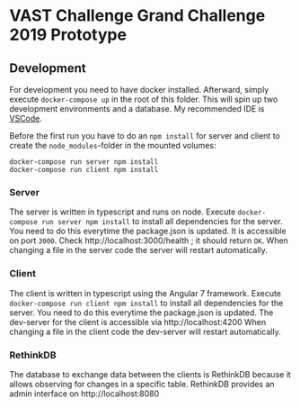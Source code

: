 # VAST Challenge Grand Challenge 2019 Prototype

## Development

For development you need to have docker installed.
Afterward, simply execute `docker-compose up` in the root of this folder.
This will spin up two development environments and a database.
My recommended IDE is [VSCode](https://code.visualstudio.com/).
  
Before the first run you have to do an `npm install` for server and client
to create the `node_modules`-folder in the mounted volumes:

```
docker-compose run server npm install
docker-compose run client npm install
```


### Server

The server is written in typescript and runs on node.
Execute `docker-compose run server npm install` to install all dependencies for the server. You need to do this everytime the package.json is updated.
It is accessible on port `3000`. Check http://localhost:3000/health ; it should return `OK`.
When changing a file in the server code the server will restart automatically.

### Client

The client is written in typescript using the Angular 7 framework.
Execute `docker-compose run client npm install` to install all dependencies for the server. You need to do this everytime the package.json is updated.
The dev-server for the client is accessible via http://localhost:4200
When changing a file in the client code the dev-server will restart automatically.

### RethinkDB

The database to exchange data between the clients is RethinkDB because it allows observing for changes in a specific table.
RethinkDB provides an admin interface on http://localhost:8080

